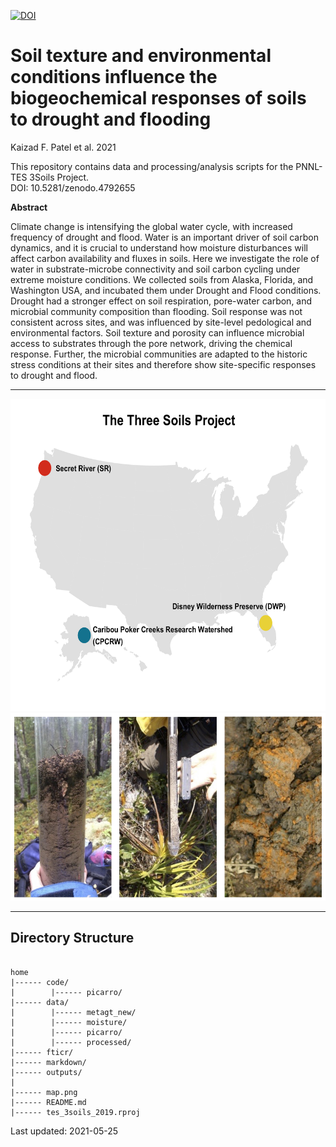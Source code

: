[![DOI](https://zenodo.org/badge/205486867.svg)](https://zenodo.org/badge/latestdoi/205486867)


# Soil texture and environmental conditions influence the biogeochemical responses of soils to drought and flooding 

Kaizad F. Patel et al. 2021

This repository contains data and processing/analysis scripts for the PNNL-TES 3Soils Project.  
DOI: 10.5281/zenodo.4792655


**Abstract**

Climate change is intensifying the global water cycle, with increased frequency of drought and flood. Water is an important driver of soil carbon dynamics, and it is crucial to understand how moisture disturbances will affect carbon availability and fluxes in soils. Here we investigate the role of water in substrate-microbe connectivity and soil carbon cycling under extreme moisture conditions. We collected soils from Alaska, Florida, and Washington USA, and incubated them under Drought and Flood conditions. Drought had a stronger effect on soil respiration, pore-water carbon, and microbial community composition than flooding. Soil response was not consistent across sites, and was influenced by site-level pedological and environmental factors. Soil texture and porosity can influence microbial access to substrates through the pore network, driving the chemical response. Further, the microbial communities are adapted to the historic stress conditions at their sites and therefore show site-specific responses to drought and flood.

---


<center><img height="500" src="map.png"></center>

<center><img height="300" src="feature_image.jpeg"></center>

---

## Directory Structure


```

home
|------ code/
|        |------ picarro/
|------ data/
|        |------ metagt_new/
|        |------ moisture/
|        |------ picarro/
|        |------ processed/
|------ fticr/
|------ markdown/
|------ outputs/
|
|------ map.png
|------ README.md
|------ tes_3soils_2019.rproj

```

Last updated: 2021-05-25
